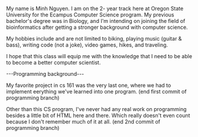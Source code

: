 My name is Minh Nguyen. I am on the 2- year track here at Oregon State University for the Ecampus Computer Science program.
My previous bachelor's degree was in Biology, and I'm intending on joining the field of bioinformatics after getting a stronger background with computer science.

My hobbies include and are not limited to biking, playing music (guitar & bass), writing code (not a joke), video games, hikes, and traveling.  

I hope that this class will equip me with the knowledge that I need to be able to become a better computer scientist. 


---Programming background---

My favorite project in cs 161 was the very last one, where we had to implement eerything we've learned into one program.
(end first commit of programming branch)

Other than this CS program, I've never had any real work on programming besides a little bit of HTML here and there. Which really doesn't even count because I don't remember much of it at all. 
(end 2nd commit of programming branch)